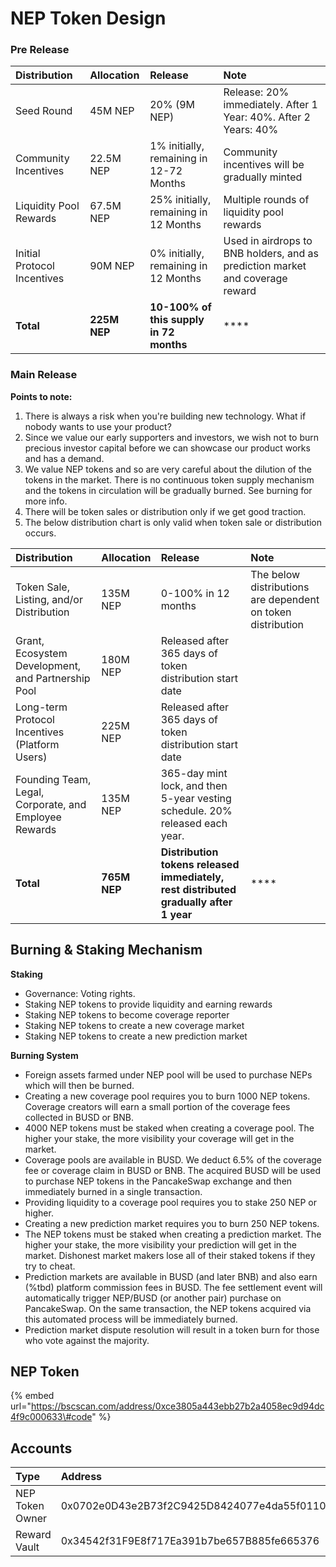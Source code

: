 # NEP Token Design

### Pre Release

| Distribution | Allocation | Release | Note |
| :--- | :--- | :--- | :--- |
| Seed Round | 45M NEP | 20% \(9M NEP\) | Release: 20% immediately. After 1 Year: 40%. After 2 Years: 40% |
| Community Incentives | 22.5M NEP | 1% initially, remaining in 12-72 Months | Community incentives will be gradually minted |
| Liquidity Pool Rewards | 67.5M NEP | 25% initially, remaining in 12 Months | Multiple rounds of liquidity pool rewards |
| Initial Protocol Incentives | 90M NEP | 0% initially, remaining in 12 Months | Used in airdrops to BNB holders, and as prediction market and coverage reward |
| **Total** | **225M NEP** | **10-100% of this supply in 72 months** | \*\*\*\* |

### **Main Release**

**Points to note:**

1. There is always a risk when you're building new technology. What if nobody wants to use your product?
2. Since we value our early supporters and investors, we wish not to burn precious investor capital before we can showcase our product works and has a demand.
3. We value NEP tokens and so are very careful about the dilution of the tokens in the market. There is no continuous token supply mechanism and the tokens in circulation will be gradually burned. See burning for more info.
4. There will be token sales or distribution only if we get good traction.
5. The below distribution chart is only valid when token sale or distribution occurs.

| Distribution | Allocation | Release | Note |
| :--- | :--- | :--- | :--- |
| Token Sale, Listing, and/or Distribution | 135M NEP | 0-100% in 12 months | The below distributions are dependent on token distribution |
| Grant, Ecosystem Development, and Partnership Pool | 180M NEP | Released after 365 days of token distribution start date |  |
| Long-term Protocol Incentives \(Platform Users\) | 225M NEP | Released after 365 days of token distribution start date |  |
| Founding Team, Legal, Corporate, and Employee Rewards | 135M NEP | 365-day mint lock, and then 5-year vesting schedule. 20% released each year. |  |
| **Total** | **765M NEP** | **Distribution tokens released immediately, rest distributed gradually after 1 year** | \*\*\*\* |

## Burning & Staking Mechanism

**Staking**

* Governance: Voting rights.
* Staking NEP tokens to provide liquidity and earning rewards
* Staking NEP tokens to become coverage reporter
* Staking NEP tokens to create a new coverage market
* Staking NEP tokens to create a new prediction market

**Burning System**

* Foreign assets farmed under NEP pool will be used to purchase NEPs which will then be burned.
* Creating a new coverage pool requires you to burn 1000 NEP tokens. Coverage creators will earn a small portion of the coverage fees collected in BUSD or BNB.
* 4000 NEP tokens must be staked when creating a coverage pool. The higher your stake, the more visibility your coverage will get in the market.
* Coverage pools are available in BUSD. We deduct 6.5% of the coverage fee or coverage claim in BUSD or BNB. The acquired BUSD will be used to purchase NEP tokens in the PancakeSwap exchange and then immediately burned in a single transaction.
* Providing liquidity to a coverage pool requires you to stake 250 NEP or higher.
* Creating a new prediction market requires you to burn 250 NEP tokens.
* The NEP tokens must be staked when creating a prediction market. The higher your stake, the more visibility your prediction will get in the market. Dishonest market makers lose all of their staked tokens if they try to cheat.
* Prediction markets are available in BUSD \(and later BNB\) and also earn \(%tbd\) platform commission fees in BUSD. The fee settlement event will automatically trigger NEP/BUSD \(or another pair\) purchase on PancakeSwap. On the same transaction, the NEP tokens acquired via this automated process will be immediately burned.
* Prediction market dispute resolution will result in a token burn for those who vote against the majority.

## NEP Token

{% embed url="https://bscscan.com/address/0xce3805a443ebb27b2a4058ec9d94dc4f9c000633\#code" %}

## Accounts

| Type | Address |
| :--- | :--- |
| NEP Token Owner | 0x0702e0D43e2B73f2C9425D8424077e4da55f0110 |
| Reward Vault | 0x34542f31F9E8f717Ea391b7be657B885fe665376 |

